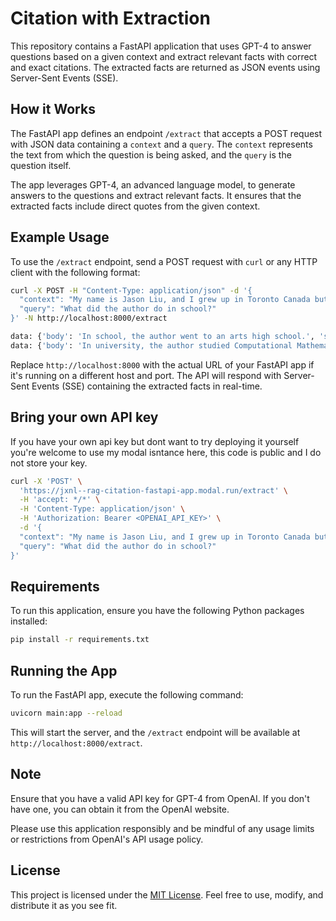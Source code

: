 # Citation with Extraction

This repository contains a FastAPI application that uses GPT-4 to answer questions based on a given context and extract relevant facts with correct and exact citations. The extracted facts are returned as JSON events using Server-Sent Events (SSE).

## How it Works

The FastAPI app defines an endpoint `/extract` that accepts a POST request with JSON data containing a `context` and a `query`. The `context` represents the text from which the question is being asked, and the `query` is the question itself.

The app leverages GPT-4, an advanced language model, to generate answers to the questions and extract relevant facts. It ensures that the extracted facts include direct quotes from the given context.

## Example Usage

To use the `/extract` endpoint, send a POST request with `curl` or any HTTP client with the following format:

```bash
curl -X POST -H "Content-Type: application/json" -d '{
  "context": "My name is Jason Liu, and I grew up in Toronto Canada but I was born in China.I went to an arts highschool but in university I studied Computational Mathematics and physics.  As part of coop I worked at many companies including Stitchfix, Facebook.  I also started the Data Science club at the University of Waterloo and I was the president of the club for 2 years.",
  "query": "What did the author do in school?"
}' -N http://localhost:8000/extract
```

```sh
data: {'body': 'In school, the author went to an arts high school.', 'spans': [(91, 106)], 'citation': ['arts highschool']}
data: {'body': 'In university, the author studied Computational Mathematics and physics.', 'spans': [(135, 172)], 'citation': ['Computational Mathematics and physics']}
```

Replace `http://localhost:8000` with the actual URL of your FastAPI app if it's running on a different host and port. The API will respond with Server-Sent Events (SSE) containing the extracted facts in real-time.

## Bring your own API key

If you have your own api key but dont want to try deploying it yourself you're welcome to use my 
modal isntance here, this code is public and I do not store your key.

```bash
curl -X 'POST' \
  'https://jxnl--rag-citation-fastapi-app.modal.run/extract' \
  -H 'accept: */*' \
  -H 'Content-Type: application/json' \
  -H 'Authorization: Bearer <OPENAI_API_KEY>' \
  -d '{
  "context": "My name is Jason Liu, and I grew up in Toronto Canada but I was born in China.I went to an arts highschool but in university I studied Computational Mathematics and physics.  As part of coop I worked at many companies including Stitchfix, Facebook.  I also started the Data Science club at the University of Waterloo and I was the president of the club for 2 years.",
  "query": "What did the author do in school?"
}'
```


## Requirements

To run this application, ensure you have the following Python packages installed:

```bash
pip install -r requirements.txt
```

## Running the App

To run the FastAPI app, execute the following command:

```bash
uvicorn main:app --reload
```

This will start the server, and the `/extract` endpoint will be available at `http://localhost:8000/extract`.

## Note

Ensure that you have a valid API key for GPT-4 from OpenAI. If you don't have one, you can obtain it from the OpenAI website.

Please use this application responsibly and be mindful of any usage limits or restrictions from OpenAI's API usage policy.

## License

This project is licensed under the [MIT License](LICENSE). Feel free to use, modify, and distribute it as you see fit.